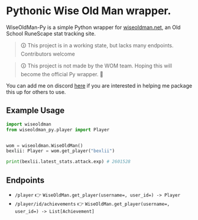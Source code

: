 # Pythonic Wise Old Man wrapper.

WiseOldMan-Py is a simple Python wrapper for [wiseoldman.net](https://wiseoldman.net/), an Old School RuneScape stat tracking site.

> 🛈 This project is in a working state, but lacks many endpoints. Contributors welcome

> 🛈 This project is not made by the WOM team. Hoping this will become the official Py wrapper. 🤞 

You can add me on discord [here](https://discordapp.com/users/177131156028784640) if you are interested in helping me package this up for others to use.

## Example Usage

```python
import wiseoldman
from wiseoldman_py.player import Player


wom = wiseoldman.WiseOldMan()
bexlii: Player = wom.get_player("bexlii")

print(bexlii.latest_stats.attack.exp) # 2601528
```
## Endpoints
- `/player` 👉 `WiseOldMan.get_player(username=, user_id=) -> Player`
- `/player/id/achievements` 👉 `WiseOldMan.get_player(username=, user_id=) -> List[Achievement]`
